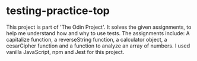 # testing-practice-top

This project is part of 'The Odin Project'. It solves the given assignments, to help me understand how and why to use tests. The assignments include: A capitalize function, a reverseString function, a calculator object, a cesarCipher function and a function to analyze an array of numbers. I used vanilla JavaScript, npm and Jest for this project.
